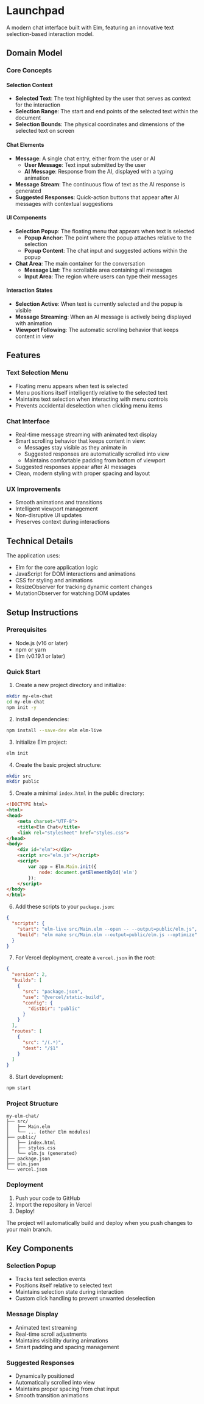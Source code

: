 # Launchpad

A modern chat interface built with Elm, featuring an innovative text selection-based interaction model.

## Domain Model

### Core Concepts

#### Selection Context
- **Selected Text**: The text highlighted by the user that serves as context for the interaction
- **Selection Range**: The start and end points of the selected text within the document
- **Selection Bounds**: The physical coordinates and dimensions of the selected text on screen

#### Chat Elements
- **Message**: A single chat entry, either from the user or AI
  - **User Message**: Text input submitted by the user
  - **AI Message**: Response from the AI, displayed with a typing animation
- **Message Stream**: The continuous flow of text as the AI response is generated
- **Suggested Responses**: Quick-action buttons that appear after AI messages with contextual suggestions

#### UI Components
- **Selection Popup**: The floating menu that appears when text is selected
  - **Popup Anchor**: The point where the popup attaches relative to the selection
  - **Popup Content**: The chat input and suggested actions within the popup
- **Chat Area**: The main container for the conversation
  - **Message List**: The scrollable area containing all messages
  - **Input Area**: The region where users can type their messages

#### Interaction States
- **Selection Active**: When text is currently selected and the popup is visible
- **Message Streaming**: When an AI message is actively being displayed with animation
- **Viewport Following**: The automatic scrolling behavior that keeps content in view

## Features

### Text Selection Menu
- Floating menu appears when text is selected
- Menu positions itself intelligently relative to the selected text
- Maintains text selection when interacting with menu controls
- Prevents accidental deselection when clicking menu items

### Chat Interface
- Real-time message streaming with animated text display
- Smart scrolling behavior that keeps content in view:
  - Messages stay visible as they animate in
  - Suggested responses are automatically scrolled into view
  - Maintains comfortable padding from bottom of viewport
- Suggested responses appear after AI messages
- Clean, modern styling with proper spacing and layout

### UX Improvements
- Smooth animations and transitions
- Intelligent viewport management
- Non-disruptive UI updates
- Preserves context during interactions

## Technical Details

The application uses:
- Elm for the core application logic
- JavaScript for DOM interactions and animations
- CSS for styling and animations
- ResizeObserver for tracking dynamic content changes
- MutationObserver for watching DOM updates

## Setup Instructions

### Prerequisites
- Node.js (v16 or later)
- npm or yarn
- Elm (v0.19.1 or later)

### Quick Start
1. Create a new project directory and initialize:
```bash
mkdir my-elm-chat
cd my-elm-chat
npm init -y
```

2. Install dependencies:
```bash
npm install --save-dev elm elm-live
```

3. Initialize Elm project:
```bash
elm init
```

4. Create the basic project structure:
```bash
mkdir src
mkdir public
```

5. Create a minimal `index.html` in the public directory:
```html
<!DOCTYPE html>
<html>
<head>
    <meta charset="UTF-8">
    <title>Elm Chat</title>
    <link rel="stylesheet" href="styles.css">
</head>
<body>
    <div id="elm"></div>
    <script src="elm.js"></script>
    <script>
        var app = Elm.Main.init({
            node: document.getElementById('elm')
        });
    </script>
</body>
</html>
```

6. Add these scripts to your `package.json`:
```json
{
  "scripts": {
    "start": "elm-live src/Main.elm --open -- --output=public/elm.js",
    "build": "elm make src/Main.elm --output=public/elm.js --optimize"
  }
}
```

7. For Vercel deployment, create a `vercel.json` in the root:
```json
{
  "version": 2,
  "builds": [
    {
      "src": "package.json",
      "use": "@vercel/static-build",
      "config": {
        "distDir": "public"
      }
    }
  ],
  "routes": [
    {
      "src": "/(.*)",
      "dest": "/$1"
    }
  ]
}
```

8. Start development:
```bash
npm start
```

### Project Structure
```
my-elm-chat/
├── src/
│   ├── Main.elm
│   └── ... (other Elm modules)
├── public/
│   ├── index.html
│   ├── styles.css
│   └── elm.js (generated)
├── package.json
├── elm.json
└── vercel.json
```

### Deployment
1. Push your code to GitHub
2. Import the repository in Vercel
3. Deploy!

The project will automatically build and deploy when you push changes to your main branch.

## Key Components

### Selection Popup
- Tracks text selection events
- Positions itself relative to selected text
- Maintains selection state during interaction
- Custom click handling to prevent unwanted deselection

### Message Display
- Animated text streaming
- Real-time scroll adjustments
- Maintains visibility during animations
- Smart padding and spacing management

### Suggested Responses
- Dynamically positioned
- Automatically scrolled into view
- Maintains proper spacing from chat input
- Smooth transition animations